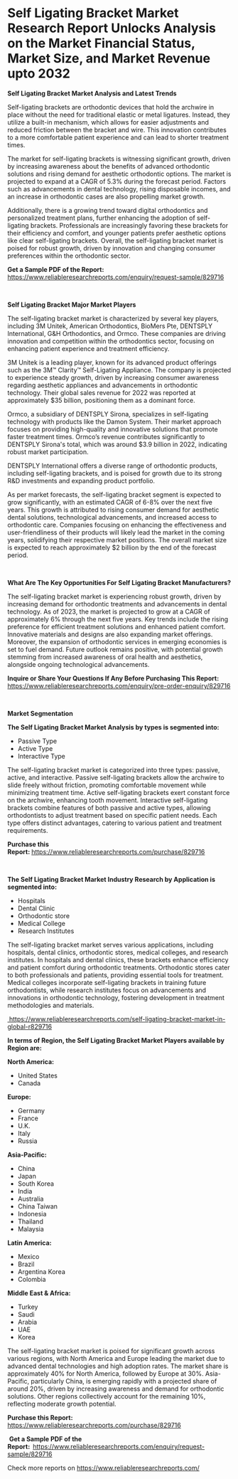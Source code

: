 <p><h1>Self Ligating Bracket Market Research Report Unlocks Analysis on the Market Financial Status, Market Size, and Market Revenue upto 2032</h1></p><p><strong>Self Ligating Bracket Market Analysis and Latest Trends</strong></p>
<p><p>Self-ligating brackets are orthodontic devices that hold the archwire in place without the need for traditional elastic or metal ligatures. Instead, they utilize a built-in mechanism, which allows for easier adjustments and reduced friction between the bracket and wire. This innovation contributes to a more comfortable patient experience and can lead to shorter treatment times.</p><p>The market for self-ligating brackets is witnessing significant growth, driven by increasing awareness about the benefits of advanced orthodontic solutions and rising demand for aesthetic orthodontic options. The market is projected to expand at a CAGR of 5.3% during the forecast period. Factors such as advancements in dental technology, rising disposable incomes, and an increase in orthodontic cases are also propelling market growth. </p><p>Additionally, there is a growing trend toward digital orthodontics and personalized treatment plans, further enhancing the adoption of self-ligating brackets. Professionals are increasingly favoring these brackets for their efficiency and comfort, and younger patients prefer aesthetic options like clear self-ligating brackets. Overall, the self-ligating bracket market is poised for robust growth, driven by innovation and changing consumer preferences within the orthodontic sector.</p></p>
<p><strong>Get a Sample PDF of the Report:&nbsp;</strong> <a href="https://www.reliableresearchreports.com/enquiry/request-sample/829716?utm_campaign=2224&utm_medium=2&utm_source=Github&utm_content=ia&utm_term=03032025&utm_id=self-ligating-bracket">https://www.reliableresearchreports.com/enquiry/request-sample/829716</a></p>
<p>&nbsp;</p>
<p><strong>Self Ligating Bracket Major Market Players</strong></p>
<p><p>The self-ligating bracket market is characterized by several key players, including 3M Unitek, American Orthodontics, BioMers Pte, DENTSPLY International, G&H Orthodontics, and Ormco. These companies are driving innovation and competition within the orthodontics sector, focusing on enhancing patient experience and treatment efficiency.</p><p>3M Unitek is a leading player, known for its advanced product offerings such as the 3M™ Clarity™ Self-Ligating Appliance. The company is projected to experience steady growth, driven by increasing consumer awareness regarding aesthetic appliances and advancements in orthodontic technology. Their global sales revenue for 2022 was reported at approximately $35 billion, positioning them as a dominant force.</p><p>Ormco, a subsidiary of DENTSPLY Sirona, specializes in self-ligating technology with products like the Damon System. Their market approach focuses on providing high-quality and innovative solutions that promote faster treatment times. Ormco’s revenue contributes significantly to DENTSPLY Sirona's total, which was around $3.9 billion in 2022, indicating robust market participation.</p><p>DENTSPLY International offers a diverse range of orthodontic products, including self-ligating brackets, and is poised for growth due to its strong R&D investments and expanding product portfolio. </p><p>As per market forecasts, the self-ligating bracket segment is expected to grow significantly, with an estimated CAGR of 6-8% over the next five years. This growth is attributed to rising consumer demand for aesthetic dental solutions, technological advancements, and increased access to orthodontic care. Companies focusing on enhancing the effectiveness and user-friendliness of their products will likely lead the market in the coming years, solidifying their respective market positions. The overall market size is expected to reach approximately $2 billion by the end of the forecast period.</p></p>
<p>&nbsp;</p>
<p><strong>What Are The Key Opportunities For Self Ligating Bracket Manufacturers?</strong></p>
<p><p>The self-ligating bracket market is experiencing robust growth, driven by increasing demand for orthodontic treatments and advancements in dental technology. As of 2023, the market is projected to grow at a CAGR of approximately 6% through the next five years. Key trends include the rising preference for efficient treatment solutions and enhanced patient comfort. Innovative materials and designs are also expanding market offerings. Moreover, the expansion of orthodontic services in emerging economies is set to fuel demand. Future outlook remains positive, with potential growth stemming from increased awareness of oral health and aesthetics, alongside ongoing technological advancements.</p></p>
<p><strong>Inquire or Share Your Questions If Any Before Purchasing This Report:</strong> <a href="https://www.reliableresearchreports.com/enquiry/pre-order-enquiry/829716?utm_campaign=2224&utm_medium=2&utm_source=Github&utm_content=ia&utm_term=03032025&utm_id=self-ligating-bracket">https://www.reliableresearchreports.com/enquiry/pre-order-enquiry/829716</a></p>
<p>&nbsp;</p>
<p><strong>Market Segmentation</strong></p>
<p><strong>The Self Ligating Bracket Market Analysis by types is segmented into:</strong></p>
<p><ul><li>Passive Type</li><li>Active Type</li><li>Interactive Type</li></ul></p>
<p><p>The self-ligating bracket market is categorized into three types: passive, active, and interactive. Passive self-ligating brackets allow the archwire to slide freely without friction, promoting comfortable movement while minimizing treatment time. Active self-ligating brackets exert constant force on the archwire, enhancing tooth movement. Interactive self-ligating brackets combine features of both passive and active types, allowing orthodontists to adjust treatment based on specific patient needs. Each type offers distinct advantages, catering to various patient and treatment requirements.</p></p>
<p><strong>Purchase this Report:&nbsp;</strong><a href="https://www.reliableresearchreports.com/purchase/829716?utm_campaign=2224&utm_medium=2&utm_source=Github&utm_content=ia&utm_term=03032025&utm_id=self-ligating-bracket">https://www.reliableresearchreports.com/purchase/829716</a></p>
<p>&nbsp;</p>
<p><strong>The Self Ligating Bracket Market Industry Research by Application is segmented into:</strong></p>
<p><ul><li>Hospitals</li><li>Dental Clinic</li><li>Orthodontic store</li><li>Medical College</li><li>Research Institutes</li></ul></p>
<p><p>The self-ligating bracket market serves various applications, including hospitals, dental clinics, orthodontic stores, medical colleges, and research institutes. In hospitals and dental clinics, these brackets enhance efficiency and patient comfort during orthodontic treatments. Orthodontic stores cater to both professionals and patients, providing essential tools for treatment. Medical colleges incorporate self-ligating brackets in training future orthodontists, while research institutes focus on advancements and innovations in orthodontic technology, fostering development in treatment methodologies and materials.</p></p>
<p><a href="https://www.reliableresearchreports.com/self-ligating-bracket-market-in-global-r829716?utm_campaign=2224&utm_medium=2&utm_source=Github&utm_content=ia&utm_term=03032025&utm_id=self-ligating-bracket">&nbsp;https://www.reliableresearchreports.com/self-ligating-bracket-market-in-global-r829716</a></p>
<p><strong>In terms of Region, the Self Ligating Bracket Market Players available by Region are:</strong></p>
<p>
    <p> <strong> North America: </strong>
        <ul>
            <li>United States</li>
            <li>Canada</li>
        </ul>
        </p> 
    <p> <strong> Europe: </strong>
        <ul>
            <li>Germany</li>
            <li>France</li>
            <li>U.K.</li>
            <li>Italy</li>
            <li>Russia</li>
        </ul>
        </p> 
    <p> <strong> Asia-Pacific: </strong>
        <ul>
            <li>China</li>
            <li>Japan</li>
            <li>South Korea</li>
            <li>India</li>
            <li>Australia</li>
            <li>China Taiwan</li>
            <li>Indonesia</li>
            <li>Thailand</li>
            <li>Malaysia</li>
        </ul>
        </p> 
    <p> <strong> Latin America: </strong>
        <ul>
            <li>Mexico</li>
            <li>Brazil</li>
            <li>Argentina Korea</li>
            <li>Colombia</li>
        </ul>
        </p> 
    <p> <strong> Middle East & Africa: </strong>
        <ul>
            <li>Turkey</li>
            <li>Saudi</li>
            <li>Arabia</li>
            <li>UAE</li>
            <li>Korea</li>
        </ul>
    </p>
    </p>
<p><p>The self-ligating bracket market is poised for significant growth across various regions, with North America and Europe leading the market due to advanced dental technologies and high adoption rates. The market share is approximately 40% for North America, followed by Europe at 30%. Asia-Pacific, particularly China, is emerging rapidly with a projected share of around 20%, driven by increasing awareness and demand for orthodontic solutions. Other regions collectively account for the remaining 10%, reflecting moderate growth potential.</p></p>
<p><strong>Purchase this Report: </strong><a href="https://www.reliableresearchreports.com/purchase/829716?utm_campaign=2224&utm_medium=2&utm_source=Github&utm_content=ia&utm_term=03032025&utm_id=self-ligating-bracket">https://www.reliableresearchreports.com/purchase/829716</a></p>
<p>&nbsp;<strong>Get a Sample PDF of the Report:&nbsp;&nbsp;</strong><a href="https://www.reliableresearchreports.com/enquiry/request-sample/829716?utm_campaign=2224&utm_medium=2&utm_source=Github&utm_content=ia&utm_term=03032025&utm_id=self-ligating-bracket">https://www.reliableresearchreports.com/enquiry/request-sample/829716</a></p>
<p><strong></strong></p>
<p>Check more reports on <a href="https://www.reliableresearchreports.com/?utm_campaign=2224&utm_medium=2&utm_source=Github&utm_content=ia&utm_term=03032025&utm_id=self-ligating-bracket">https://www.reliableresearchreports.com/</a></p>